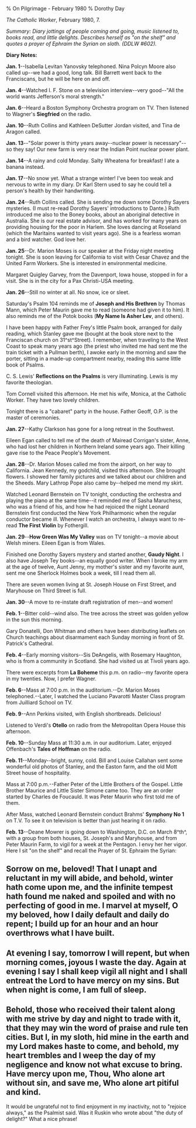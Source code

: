 % On Pilgrimage - February 1980
% Dorothy Day

*The Catholic Worker*, February 1980, 7.

*Summary: Diary jottings of people coming and going, music listened to,
books read, and little delights. Describes herself as "on the shelf" and
quotes a prayer of Ephraim the Syrian on sloth. (DDLW \#602).*

**Diary Notes:**

**Jan. 1**--Isabella Levitan Yanovsky telephoned. Nina Polcyn Moore also
called up--we had a good, long talk. Bill Barrett went back to the
Franciscans, but he will be here on and off.

**Jan. 4**--Watched I. F. Stone on a television interview--very
good--"All the world wants Jefferson's moral strength."

**Jan. 6**--Heard a Boston Symphony Orchestra program on TV. Then
listened to Wagner's **Siegfried** on the radio.

**Jan. 10**--Ruth Collins and Kathleen DeSutter Jordan visited, and Tina
de Aragon called.

**Jan. 13**--"Solar power is thirty years away--nuclear power is
necessary"--so they say! Our new farm is very near the Indian Point
nuclear power plant.

**Jan. 14**--A rainy and cold Monday. Salty Wheatena for breakfast! I
ate a banana instead.

**Jan. 17**--No snow yet. What a strange winter! I've been too weak and
nervous to write in my diary. Dr Karl Stern used to say he could tell a
person's health by their handwriting.

**Jan. 24**--Ruth Collins called. She is sending me down some Dorothy
Sayers mysteries. (I must re-read Dorothy Sayers' introductions to
Dante.) Ruth introduced me also to the Boney books, about an aboriginal
detective in Australia. She is our real estate advisor, and has worked
for many years on providing housing for the poor in Harlem. She loves
dancing at Roseland (which the Maritains wanted to visit years ago). She
is a fearless woman and a bird watcher. God love her.

**Jan. 25**--Dr. Marion Moses is our speaker at the Friday night meeting
tonight. She is soon leaving for California to visit with Cesar Chavez
and the United Farm Workers. She is interested in environmental
medicine.

Margaret Quigley Garvey, from the Davenport, Iowa house, stopped in for
a visit. She is in the city for a Pax Christi-USA meeting.

**Jan. 26**--Still no winter at all. No snow, ice or sleet.

Saturday's Psalm 104 reminds me of **Joseph and His Brethren** by Thomas
Mann, which Peter Maurin gave me to read (someone had given it to him).
It also reminds me of the Potok books (**My Name Is Asher Lev**, and
others).

I have been happy with Father Frey's little Psalm book, arranged for
daily reading, which Stanley gave me (bought at the book store next to
the Franciscan church on 31^st^Street). I remember, when traveling to
the West Coast to speak many years ago (the priest who invited me had
sent me the train ticket with a Pullman berth), I awoke early in the
morning and saw the porter, sitting in a made-up compartment nearby,
reading this same little book of Psalms.

C. S. Lewis' **Reflections on the Psalms** is very illuminating. Lewis
is my favorite theologian.

Tom Cornell visited this afternoon. He met his wife, Monica, at the
Catholic Worker. They have two lovely children.

Tonight there is a "cabaret" party in the house. Father Geoff, O.P. is
the master of ceremonies.

**Jan. 27**--Kathy Clarkson has gone for a long retreat in the
Southwest.

Eileen Egan called to tell me of the death of Mairead Corrigan's sister,
Anne, who had lost her children in Northern Ireland some years ago.
Their killing gave rise to the Peace People's Movement.

**Jan. 28**--Dr. Marion Moses called me from the airport, on her way to
California. Jean Kennedy, my godchild, visited this afternoon. She
brought flowers. I showed her family pictures and we talked about our
children and the Sheeds. Mary Lathrop Pope also came by--helped me mend
my skirt.

Watched Leonard Bernstein on TV tonight, conducting the orchestra and
playing the piano at the same time--it reminded me of Sasha Maruchess,
who was a friend of his, and how he had rejoiced the night Leonard
Bernstein first conducted the New York Philharmonic when the regular
conductor became ill. Whenever I watch an orchestra, I always want to
re-read **The First Violin** by Fothergill.

**Jan. 29**--**How Green Was My Valley** was on TV tonight--a movie
about Welsh miners. Eileen Egan is from Wales.

Finished one Dorothy Sayers mystery and started another, **Gaudy
Night**. I also have Joseph Tey books--an equally good writer. When I
broke my arm at the age of twelve, Aunt Jenny, my mother's sister and my
favorite aunt, sent me one Sherlock Holmes book a week, till I read them
all.

There are seven women living at St. Joseph House on First Street, and
Maryhouse on Third Street is full.

**Jan. 30**--A move to re-instate draft registration of men--and women!

**Feb. 1**--Bitter cold--wind also. The tree across the street was
golden yellow in the sun this morning.

Gary Donatelli, Don Whitman and others have been distributing leaflets
on Church teachings about disarmament each Sunday morning in front of
St. Patrick's Cathedral.

**Feb. 4**--Early morning visitors--Sis DeAngelis, with Rosemary
Haughton, who is from a community in Scotland. She had visited us at
Tivoli years ago.

There were excerpts from **La Boheme** this p.m. on radio--my favorite
opera in my twenties. Now, I prefer Wagner.

**Feb. 6**--Mass at 7:00 p.m. in the auditorium.--Dr. Marion Moses
telephoned.--Later, I watched the Luciano Pavarotti Master Class program
from Juilliard School on TV.

**Feb. 9**--Ann Perkins visited, with English shortbreads. Delicious!

Listened to Verdi's **Otello** on radio from the Metropolitan Opera
House this afternoon.

**Feb. 10**--Sunday Mass at 11:30 a.m. in our auditorium. Later, enjoyed
Offenbach's **Tales of Hoffman** on the radio.

**Feb. 11**--Monday--bright, sunny, cold. Bill and Louise Callahan sent
some wonderful old photos of Stanley, and the Easton farm, and the old
Mott Street house of hospitality.

Mass at 7:00 p.m.--Father Peter of the Little Brothers of the Gospel.
Little Brother Maurice and Little Sister Simone came too. They are an
order started by Charles de Foucauld. It was Peter Maurin who first told
me of them.

After Mass, watched Leonard Bernstein conduct Brahms' **Symphony No 1**
on T.V. To see it on television is better than just hearing it on radio.

**Feb. 13**--Deane Mowrer is going down to Washington, D.C. on March
8^th^, with a group from both houses, St. Joseph's and Maryhouse, and
from Peter Maurin Farm, to vigil for a week at the Pentagon. I envy her
her vigor. Here I sit "on the shelf" and recall the Prayer of St.
Ephraim the Syrian:

Sorrow on me, beloved! That I unapt and reluctant in my will abide, and behold, winter hath come upon me, and the infinite tempest hath found me naked and spoiled and with no perfecting of good in me. I marvel at myself, O my beloved, how I daily default and daily do repent; I build up for an hour and an hour overthrows what I have built.
----------------------------------------------------------------------------------------------------------------------------------------------------------------------------------------------------------------------------------------------------------------------------------------------------------------------------------------------------

At evening I say, tomorrow I will repent, but when morning comes, joyous I waste the day. Again at evening I say I shall keep vigil all night and I shall entreat the Lord to have mercy on my sins. But when night is come, I am full of sleep.
------------------------------------------------------------------------------------------------------------------------------------------------------------------------------------------------------------------------------------------------

Behold, those who received their talent along with me strive by day and night to trade with it, that they may win the word of praise and rule ten cities. But I, in my sloth, hid mine in the earth and my Lord makes haste to come, and behold, my heart trembles and I weep the day of my negligence and know not what excuse to bring. Have mercy upon me, Thou, Who alone art without sin, and save me, Who alone art pitiful and kind.
-------------------------------------------------------------------------------------------------------------------------------------------------------------------------------------------------------------------------------------------------------------------------------------------------------------------------------------------------------------------------------------------------------------------------------------------

It would be ungrateful not to find enjoyment in my inactivity, not to
"rejoice always," as the Psalmist said. Was it Ruskin who wrote about
"the duty of delight?" What a nice phrase!
